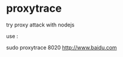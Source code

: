 proxytrace
=============

try proxy attack with nodejs

use :

sudo proxytrace 8020 http://www.baidu.com

